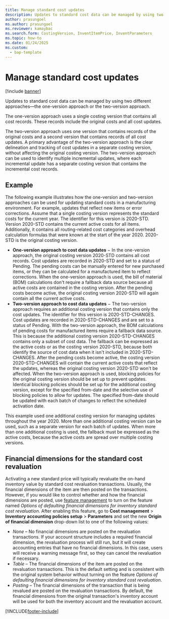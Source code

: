 ```yaml
---
title: Manage standard cost updates
description: Updates to standard cost data can be managed by using two different approaches - the one-version approach or the two-version approach.
author: prasungoel
ms.author: prasungoel
ms.reviewer: kamaybac
ms.search.form: CostingVersion, InventItemPrice, InventParameters
ms.topic: how-to
ms.date: 01/24/2025
ms.custom: 
  - bap-template
---
```


# Manage standard cost updates

[!include [banner](../includes/banner.md)]

Updates to standard cost data can be managed by using two different approaches&mdash;the one-version approach or the two-version approach.

The one-version approach uses a single costing version that contains all cost records. These records include the original costs and all cost updates.

The two-version approach uses one version that contains records of the original costs and a second version that contains records of all cost updates. A primary advantage of the two-version approach is the clear delineation and tracking of cost updates in a separate costing version, without affecting the original costing version. The two-version approach can be used to identify multiple incremental updates, where each incremental update has a separate costing version that contains the incremental cost records.

## Example

The following example illustrates how the one-version and two-version approaches can be used for updating standard costs in a manufacturing environment. For example, updates that reflect new items or error corrections. Assume that a single costing version represents the standard costs for the current year. The identifier for this version is 2020-STD. Version 2020-STD contains the current active costs for all items. Additionally, it contains all routing-related cost categories and overhead calculation formulas that were known at the start of the year 2020. 2020-STD is the original costing version.

- **One-version approach to cost data updates** − In the one-version approach, the original costing version 2020-STD contains all cost records. Cost updates are recorded in 2020-STD and set to a status of Pending. The pending costs can be manually entered for new purchased items, or they can be calculated for a manufactured item to reflect corrections. When the one-version approach is used, the bill of material (BOM) calculations don't require a fallback data source because all active costs are contained in the costing version. After the pending costs become active, the original costing version 2020-STD will again contain all the current active costs.
- **Two-version approach to cost data updates** − The two-version approach requires an additional costing version that contains only the cost updates. The identifier for this version is 2020-STD-CHANGES. Cost updates are recorded in 2020-STD-CHANGES and are set to a status of Pending. With the two-version approach, the BOM calculations of pending costs for manufactured items require a fallback data source. This is because the additional costing version 2020-STD-CHANGES contains only a subset of cost data. The fallback can be expressed as the active costs or as the costing version 2020-STD, because both identify the source of cost data when it isn't included in 2020-STD-CHANGES. After the pending costs become active, the costing version 2020-STD-CHANGES will contain the current active costs that reflect the updates, whereas the original costing version 2020-STD won't be affected. When the two-version approach is used, blocking policies for the original costing version should be set up to prevent updates. Identical blocking policies should be set up for the additional costing version, except for the specified from-date and the selective use of blocking policies to allow for updates. The specified from-date should be updated with each batch of changes to reflect the scheduled activation date.

This example used one additional costing version for managing updates throughout the year 2020. More than one additional costing version can be used, such as a separate version for each batch of updates. When more than one additional costing is used, the fallback must be expressed as the active costs, because the active costs are spread over multiple costing versions.

## Financial dimensions for the standard cost revaluation

Activating a new standard price will typically revaluate the on-hand inventory value by standard cost revaluation transactions. Usually, the financial dimensions of the item are then posted on the transactions. However, if you would like to control whether and how the financial dimensions are posted, use [feature management](../../fin-ops-core/fin-ops/get-started/feature-management/feature-management-overview.md) to turn on the feature named *Options of defaulting financial dimensions for inventory standard cost revaluation*. After enabling this feature, go to **Cost management** \> **Inventory accounting policies setup** \> **Parameters** and set the new **Origin of financial dimension** drop-down list to one of the following values:

- *None* – No financial dimensions are posted on the revaluation transactions. If your account structure includes a required financial dimension, the revaluation process will still run, but it will create accounting entries that have no financial dimensions. In this case, users will receive a warning message first, so they can cancel the revaluation if necessary.
- *Table*  – The financial dimensions of the item are posted on the revaluation transactions. This is the default setting and is consistent with the original system behavior without turning on the feature *Options of defaulting financial dimensions for inventory standard cost revaluation*.
- *Posting* – The financial dimensions of the transaction that is being revalued are posted on the revaluation transactions. By default, the financial dimensions from the original transaction's inventory account will be used for both the inventory account and the revaluation account.

[!INCLUDE[footer-include](../../includes/footer-banner.md)]

